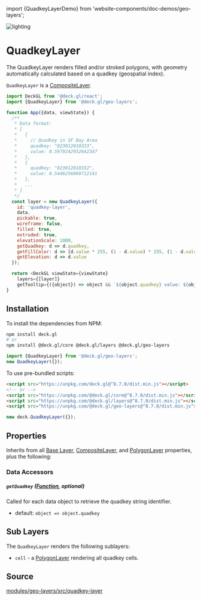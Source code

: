 import {QuadkeyLayerDemo} from 'website-components/doc-demos/geo-layers';

<QuadkeyLayerDemo />

<p class="badges">
  <img src="https://img.shields.io/badge/lighting-yes-blue.svg?style=flat-square" alt="lighting" />
</p>

# QuadkeyLayer

The QuadkeyLayer renders filled and/or stroked polygons, with geometry automatically calculated based on a quadkey (geospatial index).

`QuadkeyLayer` is a [CompositeLayer](/docs/api-reference/core/composite-layer.md).

```js
import DeckGL from '@deck.gl/react';
import {QuadkeyLayer} from '@deck.gl/geo-layers';

function App({data, viewState}) {
  /**
   * Data format:
   * [
   *   {
   *     // Quadkey in SF Bay Area
   *     quadkey: "023012010333",
   *     value: 0.5979242952642347
   *   },
   *   {
   *     quadkey: "023012010332",
   *     value: 0.5446256069712141
   *   },
   *   ...
   * ]
   */
  const layer = new QuadkeyLayer({
    id: 'quadkey-layer',
    data,
    pickable: true,
    wireframe: false,
    filled: true,
    extruded: true,
    elevationScale: 1000,
    getQuadkey: d => d.quadkey,
    getFillColor: d => [d.value * 255, (1 - d.value) * 255, (1 - d.value) * 128],
    getElevation: d => d.value
  });

  return <DeckGL viewState={viewState}
    layers={[layer]}
    getTooltip={({object}) => object && `${object.quadkey} value: ${object.value}`} />;
}
```


## Installation

To install the dependencies from NPM:

```bash
npm install deck.gl
# or
npm install @deck.gl/core @deck.gl/layers @deck.gl/geo-layers
```

```js
import {QuadkeyLayer} from '@deck.gl/geo-layers';
new QuadkeyLayer({});
```

To use pre-bundled scripts:

```html
<script src="https://unpkg.com/deck.gl@^8.7.0/dist.min.js"></script>
<!-- or -->
<script src="https://unpkg.com/@deck.gl/core@^8.7.0/dist.min.js"></script>
<script src="https://unpkg.com/@deck.gl/layers@^8.7.0/dist.min.js"></script>
<script src="https://unpkg.com/@deck.gl/geo-layers@^8.7.0/dist.min.js"></script>
```

```js
new deck.QuadkeyLayer({});
```


## Properties

Inherits from all [Base Layer](/docs/api-reference/core/layer.md), [CompositeLayer](/docs/api-reference/core/composite-layer.md), and [PolygonLayer](/docs/api-reference/layers/polygon-layer.md) properties, plus the following:

### Data Accessors

##### `getQuadkey` ([Function](/docs/developer-guide/using-layers.md#accessors), optional)

Called for each data object to retrieve the quadkey string identifier.

* default: `object => object.quadkey`


## Sub Layers

The `QuadkeyLayer` renders the following sublayers:

* `cell` - a [PolygonLayer](/docs/api-reference/layers/polygon-layer.md) rendering all quadkey cells.


## Source

[modules/geo-layers/src/quadkey-layer](https://github.com/visgl/deck.gl/tree/8.7-release/modules/geo-layers/src/quadkey-layer)
